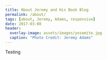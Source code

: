 ```yaml
---
title: About Jeremy and His Book Blog
permalink: /about/
tags: [about, Jeremy, Adams, responsive]
date: 2017-03-08
header:
  overlay-image: assets/images/yosemite.jpg
  caption: "Photo Credit: Jeremy Adams"
---
```


Testing